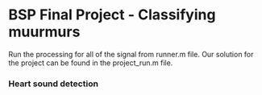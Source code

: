 # BSP Final Project - Classifying muurmurs
Run the processing for all of the signal from runner.m file. Our solution for the project can be found in the project_run.m file.

### Heart sound detection